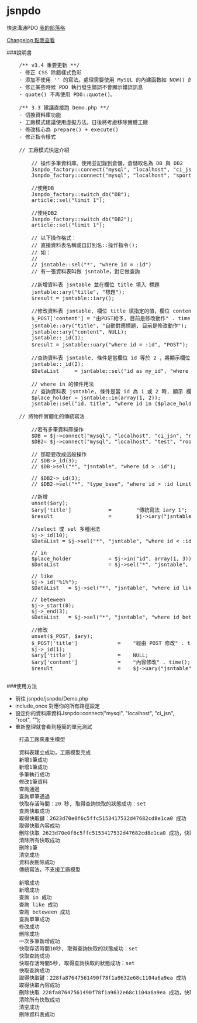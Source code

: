 jsnpdo
======

快速溝通PDO
<a href="http://jsnwork.kiiuo.com/archives/1657/php-jsnpdo-%E5%BF%AB%E9%80%9F%E7%94%A8pdo%E8%88%87mysql%E6%BA%9D%E9%80%9A">
    我的部落格
</a>

<!-- <p>
    Jsnpdo 影片：<a target="_blank" href="http://www.youtube.com/playlist?list=PLffFiEWYrQrRgujdCXB-NsVMXdDo_YYUk">youtube 範例教學</a>
</p> -->

<a href="https://github.com/fdjkgh580/jsnpdo/blob/master/jsnpdo/jsnpdo.php">
    Changelog 點我查看
</a>



###說明書

<pre>
    /** v3.4 重要更新 **/
    - 修正 CSS 除錯樣式色彩
    - 添加不使用 '' 的寫法。處理需要使用 MySQL 的內建函數如 NOW() 的時候
    - 修正某些時候 PDO 執行發生錯誤不會顯示錯誤訊息
    - quote() 不再使用 PDO::quote()。
 
    /** 3.3 建議直接跑 Demo.php **/
    - 切換資料庫功能
    - 工廠模式建議使用虛擬方法。日後將考慮移除實體工廠
    - 修改核心為 prepare() + execute()
    - 修正指令樣式
    
    // 工廠模式快速介紹

        // 操作多筆資料庫。使用並記錄到倉儲，倉儲取名為 DB 與 DB2
        Jsnpdo_factory::connect("mysql", "localhost", "ci_jsn", "root", "")->db_house("DB");
        Jsnpdo_factory::connect("mysql", "localhost", "sport", "root", "")->db_house("DB2");
        
        //使用DB
        Jsnpdo_factory::switch_db("DB");
        article::sel("limit 1");

        //使用DB2
        Jsnpdo_factory::switch_db("DB2");
        article::sel("limit 1");

        // 以下操作格式：
        // 直接資料表名稱或自訂別名::操作指令();
        // 如：
        // 
        // jsntable::sel("*", "where id = :id")
        // 有一張資料表叫做 jsntable，對它做查詢

        //新增資料表 jsntable 並在欄位 title 填入 標題
        jsntable::ary("title", "標題");
        $result = jsntable::iary(); 

        //修改資料表 jsntable, 欄位 title 填指定的值，欄位 content 經由 POST 接收對應的值
        $_POST['content'] = "由POST給予, 目前是修改動作" . time();
        jsntable::ary("title", "自動對應標題, 目前是修改動作");
        jsntable::ary("content", NULL);
        jsntable::_id(1);
        $result = jsntable::uary("where id = :id", "POST"); //指定POST將自動尋找對應的 $_POST key
        
        //查詢資料表 jsntable, 條件是當欄位 id 等於 2 ，將顯示欄位 id 並自訂別名為 my_id
        jsntable::_id(2);
        $DataList     = jsntable::sel("id as my_id", "where id = :id"); //顯示欄位 + 條件 + 選用debug

        // where in 的條件用法
        // 查詢資料表 jsntable, 條件是當 id 為 1 或 2 時, 顯示 欄位 id 與 title
        $place_holder = jsntable::in(array(1, 2));
        jsntable::sel("id, title", "where id in ($place_holder)");
        
    // 將物件實體化的傳統寫法
        
        //若有多筆資料庫操作
        $DB = $j->connect("mysql", "localhost", "ci_jsn", "root", "");
        $DB2= $j->connect("mysql", "localhost", "test", "root", "");

        // 那麼要改成這般操作
        // $DB->_id(3);
        // $DB->sel("*", "jsntable", "where id > :id");

        // $DB2->_id(3);
        // $DB2->sel("*", "type_base", "where id > :id limit 1000");

        //新增
        unset($ary);
        $ary['title']            =        "傳統寫法 iary 1";
        $result                  =        $j->iary("jsntable", $ary);

        //select 或 sel 多種用法 
        $j->_id(10);
        $DataList = $j->sel("*", "jsntable", "where id < :id ");

        // in
        $place_holder            = $j->in("id", array(1, 3));
        $DataList                = $j->sel("*", "jsntable", "where id in ({$place_holder})");
        
        // like
        $j->_id("%1%");
        $DataList   = $j->sel("*", "jsntable", "where id like :id");
        
        // beteween
        $j->_start(0);
        $j->_end(3);
        $DataList   = $j->sel("*", "jsntable", "where id between :start and :end ");

        //修改
        unset($_POST, $ary);
        $_POST['title']             =    "經由 POST 修改" . time();
        $j->_id(1);
        $ary['title']               =    NULL;
        $ary['content']             =    "內容修改" . time();
        $result                     =    $j->uary("jsntable", $ary, "where id = :id", "POST");
        
</pre>


###使用方法

- 前往 jsnpdo/jsnpdo/Demo.php 
- include_once 對應你的所有路徑設定
- 設定你的資料庫資料Jsnpdo::connect("mysql", "localhost", "ci_jsn", "root", "");
- 重新整理就會看到極簡的單元測試

<pre>
    打造工廠來產生模型

    資料表建立成功，工廠模型完成 
    新增1筆成功 
    新增1筆成功 
    多筆執行成功 
    修改1筆資料 
    查詢通過 
    查詢單筆通過 
    快取存活時間：20 秒, 取得查詢快取的狀態成功：set
    查詢快取成功 
    取得快取鍵：2623d70e0f6c5ffc5153417532d47682cd8e1ca0 成功 
    取得快取內容成功 
    刪除快取 2623d70e0f6c5ffc5153417532d47682cd8e1ca0 成功，快取已不存在 
    清除所有快取成功 
    刪除1筆 
    清空成功 
    資料表刪除成功 
    傳統寫法，不支援工廠模型

    新增成功 
    新增成功 
    查詢 in 成功
    查詢 like 成功
    查詢 beteween 成功
    查詢單筆成功
    修改成功 
    刪除成功 
    一次多筆新增成功
    快取存活時間10秒, 取得查詢快取的狀態成功：set
    快取查詢成功
    快取存活時間5秒, 取得查詢快取的狀態成功：set
    快取查詢成功
    取得快取鍵：228fa87647561490f78f1a9632e68c1104a6a9ea 成功 
    取得快取內容成功 
    刪除快取 228fa87647561490f78f1a9632e68c1104a6a9ea 成功，快取已不存在 
    清除所有快取成功 
    清空成功
    刪除資料表成功
</pre>
